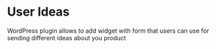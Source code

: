 # User Ideas
WordPress plugin allows to add widget with form that users can use for sending different ideas about you product
